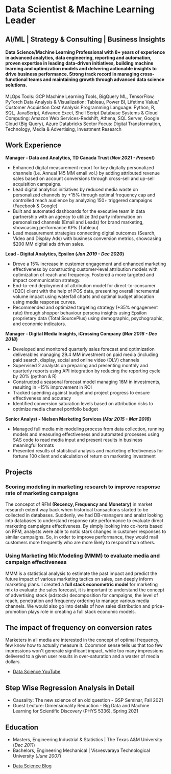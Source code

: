 # Data Scientist & Machine Learning Leader
## AI/ML | Strategy & Consulting | Business Insights

#### Data Science/Machine Learning Professional with 8+ years of experience in advanced analytics, data engineering, reporting and automation, proven expertise in leading data-driven initiatives, building machine learning and optimization models and delvering actionable insights to drive business performance. Strong track record in managing cross-functional teams and maintaining growth through advanced data science solutions.

MLOps Tools: GCP Machine Learning Tools, BigQuery ML, TensorFlow, PyTorch
Data Analysis & Visualization: Tableau, Power BI, Lifetime Value/ Customer Acquistion Cost Analysis
Programming Language: Python, R, SQL, JavaScript, Advance Excel, Shell Script
Database Systems & Cloud Computing: Amazon Web Services-Redshift, Athena, SQL Server, Google Cloud (Big Query), Azure Databricks
Sector Focus: Digital Transformation, Technology, Media & Advertising, Investment Research

## Work Experience
**Manager - Data and Analytics, TD Canada Trust (_Nov 2021 - Present_)**
- Enhanced digital measurement report for key digitally personalized channels (i.e. Annual 145 MM email vol.) by adding attributed revenue sales based on account conversions through cross-sell and up-sell acquisition campaigns.
- Lead digital analytics initiatives by reduced media waste on personalized channels by +15% through optimal frequency cap and controlled reach audience by analyzing 150+ triggered campaigns (Facebook & Google)
- Built and automated dashboards for the executive team in data partnership with an agency to utilize 3rd party information on personalized channels (Email and Leads) for brand marketing, showcasing performance KPIs (Tableau)
- Lead measurement strategies connecting digital outcomes (Search, Video and Display Ads) with business conversion metrics, showcasing $200 MM digital ads driven sales.

**Lead - Digital Analytics, Epsilon (_Jan 2019 - Dec 2020_)**
- Drove a 15% increase in customer engagement and enhanced marketing effectiveness by constructing customer-level attribution models with optimization of reach and frequency.  Fostered a more targeted and impact communication strategy. 
- End-to-end deployment of attribution model for direct-to-consumer (D2C) client with the help of POS data, presenting overall incremental volume impact using waterfall charts and optimal budget allocation using media response curves.
- Recommended and optimized targeting strategy (+35% engagement rate) through shopper behaviour persona insights using Epsilon proprietary data (Total SourcePlus) using demographic, psychographic, and economic indicators.

**Manager - Digital Media Insights, iCrossing Company (_Mar 2016 - Dec 2018_)**
- Developed and monitored quarterly sales forecast and optimization deliverables managing 29.4 MM investment on paid media (including paid search, display, social and online video (OLV) channels
- Supervised 2 analysts on preparing and presenting monthly and quarterly reports using API integration by reducing the reporting cycle by 20% (python & R)
- Constructed a seasonal forecast model managing 16M in investments, resulting in +15% improvement in ROI
- Tracked spending against budget and project progress to ensure effectiveness and accuracy
- Identified conversion saturation levels based on attribution risks to optimize media channel portfolio budget

**Senior Analyst - Nielsen Marketing Services (_Mar 2015 - Mar 2016_)**
- Managed full media mix modeling process from data collection, running models and measuring effectiveness and automated processes using SAS code to read media input and present results in business meaningful formats
- Presented results of statistical analysis and marketing effectiveness for fortune 100 client and calculation of return on marketing investment

## Projects
### Scoring modeling in marketing research to improve response rate of marketing campaigns
<!-- [Publication](https://www.mdpi.com/1424-8220/22/8/3048) -->

The concepot of RFM **(Recency, Frequency and Monetary)** in market research extent way back when historical transactions started to be collected in databases. Suddenly, we had DB-managers and analst looking into databases to understand response rate performance to evaluate direct marketing campaigns effectiveness. By simply looking into co-horts based on RFM, analysts were able to notic stark changes in customer responses to similar campaigns. So, in order to improve performance, they would mail customers more frequently who are more likely to respond than others.

### Using Marketing Mix Modeling (MMM) to evaluate media and campaign effectiveness
<!-- [Publication](https://www.mdpi.com/1424-8220/22/11/4240) -->

MMM is a statistical analysis to estimate the past impact and predict the future impact of various marketing tactics on sales, can deeply inform marketing plans.
I created a **full stack econometric model** for marketing mix to evaluate the sales forecast, it is important to understand the concept of advertising stock (adstock) decomposition for campaigns, the level of reach, penetration and frequency ordering to manage various media channels. We would also go into details of how sales distribution and price-promotion plays role in creating a full stack economic models.

<!-- ![Bike Study](/assets/img/bike_study.jpeg) -->

## The impact of frequency on conversion rates
Marketers in all media are interested in the concept of optimal frequency, few know how to actually measure it. Coommon sense tells us that too few impressions won't generate significant impact, while too many impressions delivered to a given user results in over-saturation and a waster of media dollars.

- [Data Science YouTube](https://www.youtube.com/channel/UCa9gErQ9AE5jT2DZLjXBIdA)

## Step Wise Regression Analysis in Detail
- Causality: The new science of an old question - GSP Seminar, Fall 2021
- Guest Lecture: Dimensionality Reduction - Big Data and Machine Learning for Scientific Discovery (PHYS 5336), Spring 2021

## Education
- Masters, Engineering Industrial & Statistics | The Texas A&M University (_Dec 2011_)
- Bachelors, Engineering Mechanical | Visvesvaraya Technological University (_June 2007_)

<!--
## Publications
1. Talebi S., Lary D.J., Wijeratne L. OH., and Lary, T. Modeling Autonomic Pupillary Responses from External Stimuli Using Machine Learning (2019). DOI: 10.26717/BJSTR.2019.20.003446
2. Wijeratne, L.O.; Kiv, D.R.; Aker, A.R.; Talebi, S.; Lary, D.J. Using Machine Learning for the Calibration of Airborne Particulate Sensors. Sensors 2020, 20, 99.
3. Lary, D.J.; Schaefer, D.; Waczak, J.; Aker, A.; Barbosa, A.; Wijeratne, L.O.H.; Talebi, S.; Fernando, B.; Sadler, J.; Lary, T.; Lary, M.D. Autonomous Learning of New Environments with a Robotic Team Employing Hyper-Spectral Remote Sensing, Comprehensive In-Situ Sensing and Machine Learning. Sensors 2021, 21, 2240. https://doi.org/10.3390/s21062240
4. Zhang, Y.; Wijeratne, L.O.H.; Talebi, S.; Lary, D.J. Machine Learning for Light Sensor Calibration. Sensors 2021, 21, 6259. https://doi.org/10.3390/s21186259
5. Talebi, S.; Waczak, J.; Fernando, B.; Sridhar, A.; Lary, D.J. Data-Driven EEG Band Discovery with Decision Trees. Preprints 2022, 2022030145 (doi: 10.20944/preprints202203.0145.v1).
6. Fernando, B.A.; Sridhar, A.; Talebi, S.; Waczak, J.; Lary, D.J. Unsupervised Blink Detection Using Eye Aspect Ratio Values. Preprints 2022, 2022030200 (doi: 10.20944/preprints202203.0200.v1).
7. Talebi, S. et al. Decoding Physical and Cognitive Impacts of PM Concentrations at Ultra-fine Scales, 29 March 2022, PREPRINT (Version 1) available at Research Square [https://doi.org/10.21203/rs.3.rs-1499191/v1]
8. Lary, D.J. et al. (2022). Machine Learning, Big Data, and Spatial Tools: A Combination to Reveal Complex Facts That Impact Environmental Health. In: Faruque, F.S. (eds) Geospatial Technology for Human Well-Being and Health. Springer, Cham. https://doi.org/10.1007/978-3-030-71377-5_12
9. Wijerante, L.O.H. et al. (2022). Advancement in Airborne Particulate Estimation Using Machine Learning. In: Faruque, F.S. (eds) Geospatial Technology for Human Well-Being and Health. Springer, Cham. https://doi.org/10.1007/978-3-030-71377-5_13
-->
- [Data Science Blog](https://h-t-magarh.medium.com/)

